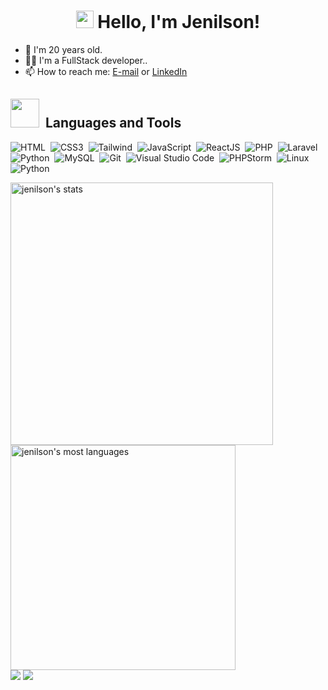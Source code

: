 <h1 align="center"><img src="https://media.giphy.com/media/hvRJCLFzcasrR4ia7z/giphy.gif" width="28px" height="28px"> Hello, I'm Jenilson!</h1>

- 👨 I'm 20 years old.
- 👨‍💻 I'm a FullStack developer..
- 📫 How to reach me: <a href="mailto:me@jenilsonllucas@gmail.com">E-mail</a> or <a href="https://www.linkedin.com/in/jenilson-lucas/" target="_blank">LinkedIn</a>

## <img src="https://media.giphy.com/media/WUlplcMpOCEmTGBtBW/giphy.gif" width="46em" height="46em">&nbsp; Languages and Tools

![HTML](https://img.shields.io/badge/-HTML-05122A?style=flat&logo=HTML5)&nbsp;
![CSS3](https://img.shields.io/badge/-CSS-05122A?style=flat&logo=CSS3&logoColor=1572B6)&nbsp;
![Tailwind](https://img.shields.io/badge/-Tailwind-05122A?style=flat&logo=tailwindcss)&nbsp;
![JavaScript](https://img.shields.io/badge/-JavaScript-05122A?style=flat&logo=javascript)&nbsp;
![ReactJS](https://img.shields.io/badge/-ReactJS-05122A?style=flat&logo=react)&nbsp;
![PHP](https://img.shields.io/badge/-PHP-05122A?style=flat&logo=php)&nbsp;
![Laravel](https://img.shields.io/badge/-Laravel-05122A?style=flat&logo=laravel)&nbsp;
![Python](https://img.shields.io/badge/-Python-05122A?style=flat&logo=python&)&nbsp;
![MySQL](https://img.shields.io/badge/-MySQL-05122A?style=flat&logo=mysql&logoColor=FF9E00)&nbsp;
![Git](https://img.shields.io/badge/-Git-05122A?style=flat&logo=git)&nbsp;
![Visual Studio Code](https://img.shields.io/badge/-Visual%20Studio%20Code-05122A?style=flat&logo=visual-studio-code&logoColor=007ACC)&nbsp;
![PHPStorm](https://img.shields.io/badge/-PHPStorm-05122A?style=flat&logo=phpstorm&logoColor=A831E6)&nbsp;
![Linux](https://img.shields.io/badge/-Linux-05122A?style=flat&logo=linux&logoColor=FFF)&nbsp;
![Python](https://img.shields.io/badge/-Python-05122A?style=flat&logo=python&)&nbsp;

<div align="left">
<img width="420em" src="https://github-readme-stats.vercel.app/api?username=jenilsonlucas&show_icons=true&theme=vision-friendly-dark" alt="jenilson's stats"/>
<img width="360em" src="https://github-readme-stats.vercel.app/api/top-langs/?username=jenilsonlucas&layout=compact&theme=vision-friendly-dark" alt="jenilson's most languages"/>
</div>
  
 
<div> 
  <a href = "mailto:jenilsonllucas@gmail.com"><img src="https://img.shields.io/badge/-Gmail-%23333?style=for-the-badge&logo=gmail&logoColor=white" target="_blank"></a>
  <a href="https://www.linkedin.com/in/jenilson-lucas" target="_blank"><img src="https://img.shields.io/badge/-LinkedIn-%230077B5?style=for-the-badge&logo=linkedin&logoColor=white" target="_blank"></a> 
  
</div>

